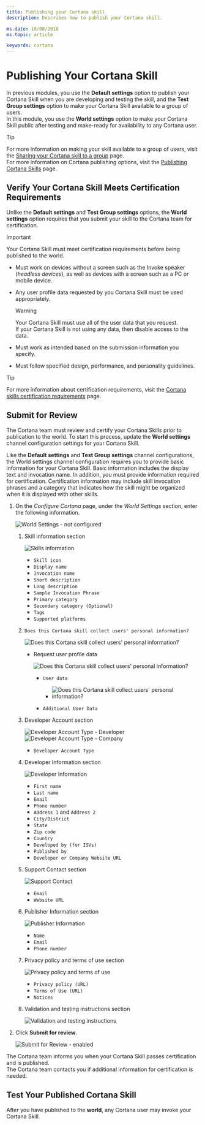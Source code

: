 ```yaml
---
title: Publishing your Cortana skill
description: Describes how to publish your Cortana skill.

ms.date: 10/08/2018
ms.topic: article

keywords: cortana
---
```


# Publishing Your Cortana Skill  

In previous modules, you use the **Default settings** option to publish your Cortana Skill when you are developing and testing the skill, and the **Test Group settings** option to make your Cortana Skill available to a group of users.  
In this module, you use the **World settings** option to make your Cortana Skill public after testing and make-ready for availability to any Cortana user.  

>[!TIP]
> For more information on making your skill available to a group of users, visit the [Sharing your Cortana skill to a group](./mva71-share-skill.md) page.  
> For more information on Cortana publishing options, visit the  [Publishing Cortana Skills](./publish-skill.md) page.  

## Verify Your Cortana Skill Meets Certification Requirements  

Unlike the **Default settings** and **Test Group settings** options, the **World settings** option requires that you submit your skill to the Cortana team for certification.  

>[!IMPORTANT]
> Your Cortana Skill must meet certification requirements before being published to the world.  
> *   Must work on devices without a screen such as the Invoke speaker (*headless devices*), as well as devices with a screen such as a PC or mobile device.  
> *   Any user profile data requested by you Cortana Skill must be used appropriately.  
>     
>     > [!WARNING]
>     > Your Cortana Skill must use all of the user data that you request.  
>     > If your Cortana Skill is not using any data, then disable access to the data.  
>     
> *   Must work as intended based on the submission information you specify.  
> *   Must follow specified design, performance, and personality guidelines.  
>
> >[!TIP]
> > For more information about certification requirements, visit the [Cortana skills certification requirements](./skill-review-guidelines.md) page.  

## Submit for Review  

The Cortana team must review and certify your Cortana Skills prior to publication to the world. To start this process, update the **World settings** channel configuration settings for your Cortana Skill.  

Like the **Default settings** and **Test Group settings** channel configurations, the World settings channel configuration requires you to provide basic information for your Cortana Skill. Basic information includes the display text and invocation name. In addition, you must provide information required for certification.  Certification information may include skill invocation phrases and a category that indicates how the skill might be organized when it is displayed with other skills.  

1.  On the *Configure Cortana* page, under the *World Settings* section, enter the following information.  
    
    ![World Settings - not configured](./media/images/world_settings-not_configured.png)  
    
    1.  Skill information section  
        
        ![Skills information](./media/images/world_settings-skill_information.png)  
        
        *   `Skill icon`  
        *   `Display name`  
        *   `Invocation name`  
        *   `Short description`  
        *   `Long description`  
        *   `Sample Invocation Phrase`  
        *   `Primary category`  
        *   `Secondary category (Optional)`  
        *   `Tags`  
        *   `Supported platforms`  

    2.  `Does this Cortana skill collect users' personal information?`  
         
        ![Does this Cortana skill collect users' personal information?](./media/images/world_settings-collect_users_information-off.png)  
        
        *   Request user profile data
            
            ![Does this Cortana skill collect users' personal information?](./media/images/world_settings-collect_users_information-on.png)  
            
            *   `User data`  
                *   ![Does this Cortana skill collect users' personal information?](./media/images/world_settings-collect_users_information-on-user_data.png)  
                    
            *   `Additional User Data`  

    3.  Developer Account section  
        
        ![Developer Account Type - Developer](./media/images/world_settings-developer_account-developer.png)  ![Developer Account Type - Company](./media/images/world_settings-developer_account-company.png)  
        
        *   `Developer Account Type`  
                  
    4.  Developer Information section  
        
        ![Developer Information](./media/images/world_settings-developer_information.png)
        
        *   `First name`              
        *   `Last name`              
        *   `Email`             
        *   `Phone number`  
        *   `Address 1` and `Address 2`  
        *   `City/District`  
        *   `State`  
        *   `Zip code`  
        *   `Country`  
        *   `Developed by (for ISVs)`  
        *   `Published by`  
        *   `Developer or Company Website URL`  
    5.  Support Contact section  
        
        ![Support Contact](./media/images/world_settings-support_contact.png)
        
        *   `Email`  
        *   `Website URL`  
    6.  Publisher Information section  
        
        ![Publisher Information](./media/images/world_settings-publisher_information.png)
        
        *   `Name`  
        *   `Email`  
        *   `Phone number`  
    7.  Privacy policy and terms of use section  
        
        ![Privacy policy and terms of use](./media/images/world_settings-privacy_policy_terms_of_use.png)
          
        *   `Privacy policy (URL)`  
        *   `Terms of Use (URL)`  
        *   `Notices`  
    8.  Validation and testing instructions section  
        
        ![Validation and testing instructions](./media/images/world_settings-validation_testing_instructions.png)  
        
2.  Click **Submit for review**.  
    
    ![Submit for Review - enabled](./media/images/world_settings-back-save-submit-active.png)

The Cortana team informs you when your Cortana Skill passes certification and is published.  
The Cortana team contacts you if additional information for certification is needed.  

## Test Your Published Cortana Skill

After you have published to the **world**, any Cortana user may invoke your Cortana Skill.  
